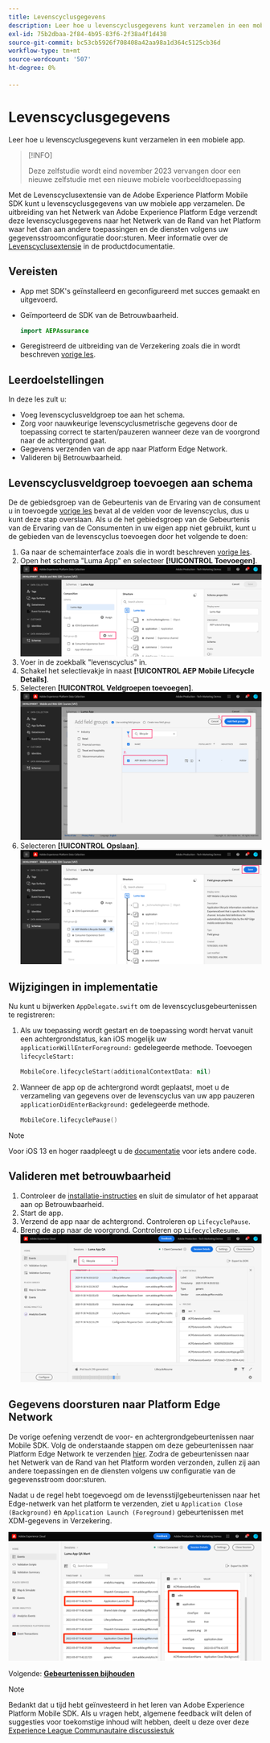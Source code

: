 ```yaml
---
title: Levenscyclusgegevens
description: Leer hoe u levenscyclusgegevens kunt verzamelen in een mobiele app.
exl-id: 75b2dbaa-2f84-4b95-83f6-2f38a4f1d438
source-git-commit: bc53cb5926f708408a42aa98a1d364c5125cb36d
workflow-type: tm+mt
source-wordcount: '507'
ht-degree: 0%

---
```


# Levenscyclusgegevens

Leer hoe u levenscyclusgegevens kunt verzamelen in een mobiele app.

>[!INFO]
>
> Deze zelfstudie wordt eind november 2023 vervangen door een nieuwe zelfstudie met een nieuwe mobiele voorbeeldtoepassing

Met de Levenscyclusextensie van de Adobe Experience Platform Mobile SDK kunt u levenscyclusgegevens van uw mobiele app verzamelen. De uitbreiding van het Netwerk van Adobe Experience Platform Edge verzendt deze levenscyclusgegevens naar het Netwerk van de Rand van het Platform waar het dan aan andere toepassingen en de diensten volgens uw gegevensstroomconfiguratie door:sturen. Meer informatie over de [Levenscyclusextensie](https://developer.adobe.com/client-sdks/documentation/lifecycle-for-edge-network/) in de productdocumentatie.


## Vereisten

* App met SDK&#39;s geïnstalleerd en geconfigureerd met succes gemaakt en uitgevoerd.
* Geïmporteerd de SDK van de Betrouwbaarheid.

  ```swift
  import AEPAssurance
  ```

* Geregistreerd de uitbreiding van de Verzekering zoals die in wordt beschreven [vorige les](install-sdks.md).

## Leerdoelstellingen

In deze les zult u:

* Voeg levenscyclusveldgroep toe aan het schema.
* Zorg voor nauwkeurige levenscyclusmetrische gegevens door de toepassing correct te starten/pauzeren wanneer deze van de voorgrond naar de achtergrond gaat.
* Gegevens verzenden van de app naar Platform Edge Network.
* Valideren bij Betrouwbaarheid.

## Levenscyclusveldgroep toevoegen aan schema

De de gebiedsgroep van de Gebeurtenis van de Ervaring van de consument u in toevoegde [vorige les](create-schema.md) bevat al de velden voor de levenscyclus, dus u kunt deze stap overslaan. Als u de het gebiedsgroep van de Gebeurtenis van de Ervaring van de Consumenten in uw eigen app niet gebruikt, kunt u de gebieden van de levenscyclus toevoegen door het volgende te doen:

1. Ga naar de schemainterface zoals die in wordt beschreven [vorige les](create-schema.md).
1. Open het schema &quot;Luma App&quot; en selecteer **[!UICONTROL Toevoegen]**.
   ![toevoegen selecteren](assets/mobile-lifecycle-add.png)
1. Voer in de zoekbalk &quot;levenscyclus&quot; in.
1. Schakel het selectievakje in naast **[!UICONTROL AEP Mobile Lifecycle Details]**.
1. Selecteren **[!UICONTROL Veldgroepen toevoegen]**.
   ![veldgroep toevoegen](assets/mobile-lifecycle-lifecycle-field-group.png)
1. Selecteren **[!UICONTROL Opslaan]**.
   ![opslaan](assets/mobile-lifecycle-lifecycle-save.png)


## Wijzigingen in implementatie

Nu kunt u bijwerken `AppDelegate.swift` om de levenscyclusgebeurtenissen te registreren:

1. Als uw toepassing wordt gestart en de toepassing wordt hervat vanuit een achtergrondstatus, kan iOS mogelijk uw `applicationWillEnterForeground:` gedelegeerde methode. Toevoegen `lifecycleStart:`

   ```swift
   MobileCore.lifecycleStart(additionalContextData: nil)
   ```

1. Wanneer de app op de achtergrond wordt geplaatst, moet u de verzameling van gegevens over de levenscyclus van uw app pauzeren `applicationDidEnterBackground:` gedelegeerde methode.

   ```swift
   MobileCore.lifecyclePause()
   ```

>[!NOTE]
>
>Voor iOS 13 en hoger raadpleegt u de [documentatie](https://developer.adobe.com/client-sdks/documentation/mobile-core/lifecycle/#register-lifecycle-with-mobile-core-and-add-appropriate-startpause-calls) voor iets andere code.

## Valideren met betrouwbaarheid

1. Controleer de [installatie-instructies](assurance.md) en sluit de simulator of het apparaat aan op Betrouwbaarheid.
1. Start de app.
1. Verzend de app naar de achtergrond. Controleren op `LifecyclePause`.
1. Breng de app naar de voorgrond. Controleren op `LifecycleResume`.
   ![levenscyclus valideren](assets/mobile-lifecycle-lifecycle-assurance.png)


## Gegevens doorsturen naar Platform Edge Network

De vorige oefening verzendt de voor- en achtergrondgebeurtenissen naar Mobile SDK. Volg de onderstaande stappen om deze gebeurtenissen naar Platform Edge Network te verzenden [hier](https://developer.adobe.com/client-sdks/documentation/lifecycle-for-edge-network/#configure-a-rule-to-forward-lifecycle-metrics-to-platform). Zodra de gebeurtenissen naar het Netwerk van de Rand van het Platform worden verzonden, zullen zij aan andere toepassingen en de diensten volgens uw configuratie van de gegevensstroom door:sturen.

Nadat u de regel hebt toegevoegd om de levensstijlgebeurtenissen naar het Edge-netwerk van het platform te verzenden, ziet u `Application Close (Background)` en `Application Launch (Foreground)` gebeurtenissen met XDM-gegevens in Verzekering.

![levenscyclus valideren die naar Platform Edge is verzonden](assets/mobile-lifecycle-edge-assurance.png)



Volgende: **[Gebeurtenissen bijhouden](events.md)**

>[!NOTE]
>
>Bedankt dat u tijd hebt geïnvesteerd in het leren van Adobe Experience Platform Mobile SDK. Als u vragen hebt, algemene feedback wilt delen of suggesties voor toekomstige inhoud wilt hebben, deelt u deze over deze [Experience League Communautaire discussiestuk](https://experienceleaguecommunities.adobe.com/t5/adobe-experience-platform-data/tutorial-discussion-implement-adobe-experience-cloud-in-mobile/td-p/443796)